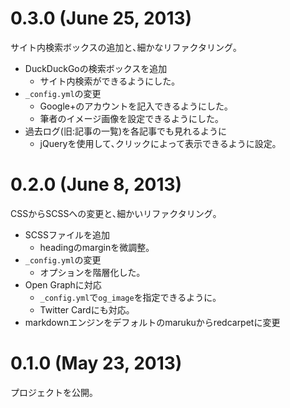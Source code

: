 # 0.3.0 (June 25, 2013)

サイト内検索ボックスの追加と､細かなリファクタリング｡

* DuckDuckGoの検索ボックスを追加
    * サイト内検索ができるようにした｡
* `_config.yml`の変更
    * Google+のアカウントを記入できるようにした｡
    * 筆者のイメージ画像を設定できるようにした｡
* 過去ログ(旧:記事の一覧)を各記事でも見れるように
    * jQueryを使用して､クリックによって表示できるように設定｡

# 0.2.0 (June 8, 2013)

CSSからSCSSへの変更と､細かいリファクタリング｡

* SCSSファイルを追加
    * headingのmarginを微調整｡ 
* `_config.yml`の変更
    * オプションを階層化した｡ 
* Open Graphに対応
    * `_config.yml`で`og_image`を指定できるように｡ 
    * Twitter Cardにも対応｡
* markdownエンジンをデフォルトのmarukuからredcarpetに変更 
    
# 0.1.0 (May 23, 2013)

プロジェクトを公開｡

